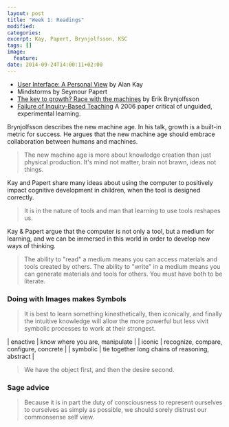 ```yaml
---
layout: post
title: "Week 1: Readings"
modified:
categories: 
excerpt: Kay, Papert, Brynjolfsson, KSC
tags: []
image:
  feature:
date: 2014-09-24T14:00:11+02:00
---
```

- [User Interface: A Personal View](http://proteus.fau.edu/practicum/texts/kay.pdf) by Alan Kay
- Mindstorms by Seymour Papert
- [The key to growth? Race with the machines](http://www.ted.com/talks/erik_brynjolfsson_the_key_to_growth_race_em_with_em_the_machines/transcript?language=en) by Erik Brynjolfsson
- [Failure of Inquiry-Based Teaching](http://www.cogtech.usc.edu/publications/kirschner_Sweller_Clark.pdf) A 2006 paper critical of unguided, experimental learning.

Brynjolfsson describes the new machine age. In his talk, growth is a built-in metric for success. He argues that the new machine age should embrace collaboration between humans and machines. 
> The new machine age is more about knowledge creation than just physical production. It's mind not matter, brain not brawn, ideas not things.

Kay and Papert share many ideas about using the computer to positively impact cognitive development in children, when the tool is designed correctly. 

> It is in the nature of tools and man that learning to use tools reshapes us.

Kay & Papert argue that the computer is not only a tool, but a medium for learning, and we can be immersed in this world in order to develop new ways of thinking. 

> The ability to "read" a medium means you can access materials and tools created by others. The ability to "write" in a medium means you can generate materials and tools for others. You must have both to be literate.

### Doing with Images makes Symbols

> It is best to learn something kinesthetically, then iconically, and finally the intuitive knowledge will allow the more powerful but less vivit symbolic processes to work at their strongest. 

| enactive | know where you are, manipulate            |
| iconic   | recognize, compare, configure, concrete   |
| symbolic | tie together long chains of reasoning, abstract | 

> We have the object first, and then the desire second. 

### Sage advice

> Because it is in part the duty of consciousness to represent ourselves to ourselves as simply as possible, we should sorely distrust our commonsense self view. 




